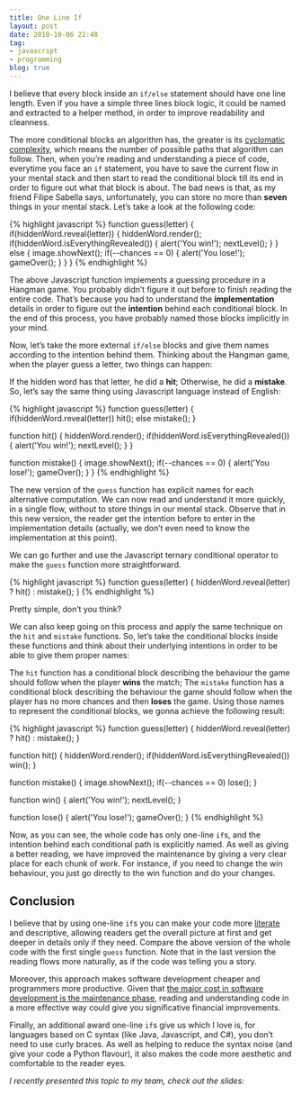 ```yaml
---
title: One Line If
layout: post
date: 2010-10-06 22:48
tag:
- javascript
- programming
blog: true
---
```


I believe that every block inside an `if/else` statement should have one line length. Even if you have a simple three lines block logic, it could be named and extracted to a helper method, in order to improve readability and cleanness.

The more conditional blocks an algorithm has, the greater is its [cyclomatic complexity](https://en.wikipedia.org/wiki/Cyclomatic_complexity), which means the number of possible paths that algorithm can follow. Then, when you’re reading and understanding a piece of code, everytime you face an `if` statement, you have to save the current flow in your mental stack and then start to read the conditional block till its end in order to figure out what that block is about. The bad news is that, as my friend Filipe Sabella says, unfortunately, you can store no more than **seven** things in your mental stack. Let’s take a look at the following code:

{% highlight javascript %}
function guess(letter) {
  if(hiddenWord.reveal(letter)) {
    hiddenWord.render();
    if(hiddenWord.isEverythingRevealed()) {
      alert('You win!');
      nextLevel();
    }
  }
  else {
    image.showNext();
    if(--chances == 0) {
      alert('You lose!');
      gameOver();
    }
  }
}
{% endhighlight %}

The above Javascript function implements a guessing procedure in a Hangman game. You probably didn’t figure it out before to finish reading the entire code. That’s because you had to understand the **implementation** details in order to figure out the **intention** behind each conditional block. In the end of this process, you have probably named those blocks implicitly in your mind.

Now, let’s take the more external `if/else` blocks and give them names according to the intention behind them. Thinking about the Hangman game, when the player guess a letter, two things can happen:

If the hidden word has that letter, he did a **hit**;
Otherwise, he did a **mistake**.
So, let’s say the same thing using Javascript language instead of English:

{% highlight javascript %}
function guess(letter) {
  if(hiddenWord.reveal(letter))
    hit();
  else
    mistake();
}

function hit() {
  hiddenWord.render();
  if(hiddenWord.isEverythingRevealed()) {
    alert('You win!');
    nextLevel();
  }
}

function mistake() {
  image.showNext();
  if(--chances == 0) {
    alert('You lose!');
    gameOver();
  }
}
{% endhighlight %}

The new version of the `guess` function has explicit names for each alternative computation. We can now read and understand it more quickly, in a single flow, without to store things in our mental stack. Observe that in this new version, the reader get the intention before to enter in the implementation details (actually, we don’t even need to know the implementation at this point).

We can go further and use the Javascript ternary conditional operator to make the `guess` function more straightforward.

{% highlight javascript %}
function guess(letter) {
  hiddenWord.reveal(letter) ? hit() : mistake();
}
{% endhighlight %}

Pretty simple, don’t you think?

We can also keep going on this process and apply the same technique on the `hit` and `mistake` functions. So, let’s take the conditional blocks inside these functions and think about their underlying intentions in order to be able to give them proper names:

The `hit` function has a conditional block describing the behaviour the game should follow when the player **wins** the match;
The `mistake` function has a conditional block describing the behaviour the game should follow when the player has no more chances and then **loses** the game.
Using those names to represent the conditional blocks, we gonna achieve the following result:

{% highlight javascript %}
function guess(letter) {
  hiddenWord.reveal(letter) ? hit() : mistake();
}

function hit() {
  hiddenWord.render();
  if(hiddenWord.isEverythingRevealed())
    win();
}

function mistake() {
  image.showNext();
  if(--chances == 0)
    lose();
}

function win() {
  alert('You win!');
  nextLevel();
}

function lose() {
  alert('You lose!');
  gameOver();
}
{% endhighlight %}

Now, as you can see, the whole code has only one-line `if`s, and the intention behind each conditional path is explicitly named. As well as giving a better reading, we have improved the maintenance by giving a very clear place for each chunk of work. For instance, if you need to change the win behaviour, you just go directly to the win function and do your changes.

## Conclusion

I believe that by using one-line `if`s you can make your code more [literate](https://en.wikipedia.org/wiki/Literate_programming) and descriptive, allowing readers get the overall picture at first and get deeper in details only if they need. Compare the above version of the whole code with the first single `guess` function. Note that in the last version the reading flows more naturally, as if the code was telling you a story.

Moreover, this approach makes software development cheaper and programmers more productive. Given that [the major cost in software development is the maintenance phase](http://amazon.com/dp/0321413091), reading and understanding code in a more effective way could give you significative financial improvements.


Finally, an additional award one-line `if`s give us which I love is, for languages based on C syntax (like Java, Javascript, and C#), you don’t need to use curly braces. As well as helping to reduce the syntax noise (and give your code a Python flavour), it also makes the code more aesthetic and comfortable to the reader eyes.

*I recently presented this topic to my team, check out the slides:*

<script async class="speakerdeck-embed" data-id="261b7a60e37f0131ca5a36d571e0d78c" data-ratio="1.33333333333333" src="//speakerdeck.com/assets/embed.js"></script>

